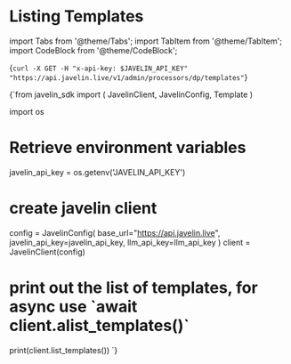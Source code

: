 # Listing Templates
import Tabs from '@theme/Tabs';
import TabItem from '@theme/TabItem';
import CodeBlock from '@theme/CodeBlock';

<Tabs>
<TabItem value="shell" label="Using the API:">

<CodeBlock
  language="python">
  {`
curl -X GET -H "x-api-key: $JAVELIN_API_KEY" "https://api.javelin.live/v1/admin/processors/dp/templates"
`}
</CodeBlock>

</TabItem>

<TabItem value="py" label="In Python:">

<CodeBlock
  language="python"
  title="Javelin List Templates Example"
  showLineNumbers>
  {`from javelin_sdk import (
    JavelinClient,
    JavelinConfig,
    Template
)

import os

# Retrieve environment variables
javelin_api_key = os.getenv('JAVELIN_API_KEY')

# create javelin client
config = JavelinConfig(
    base_url="https://api.javelin.live",
    javelin_api_key=javelin_api_key,
    llm_api_key=llm_api_key
)
client = JavelinClient(config)

# print out the list of templates, for async use \`await client.alist_templates()\`
print(client.list_templates())
`}
</CodeBlock>

</TabItem>

</Tabs>
